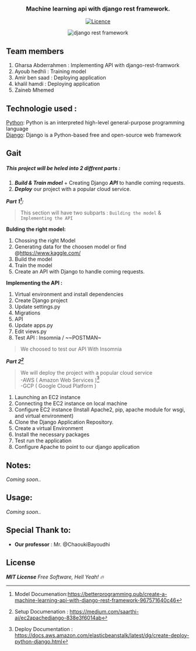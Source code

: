 <div align="center">
<h3> Machine learning api with django rest framework.</h3>

[![Licence](https://img.shields.io/github/license/justintime50/python-template)](LICENSE)

![django rest framework ](https://github.com/qbdq/SOA_Presentation/blob/main/assests/images/django_rest.png?raw=true)
</div>

## Team members

1. Gharsa Abderrahmen : Implementing API with django-rest-framwork
2. Ayoub hedhli : Training model
3. Amir ben saad : Deploying application
4. khalil hamdi : Deploying application
5. Zaineb Mhemed

## Technologie used :
[Python]: Python is an interpreted high-level general-purpose programming language    
[Django]: Django is a Python-based free and open-source web framework 



## Gait

##### This project will be heled into 2 diffrent parts :

  1. ***Build & Train mdoel*** + Creating Django ***API*** to handle coming requests.
  2. ***Deploy*** our project with a popular cloud service.

***Part 1[^1]:***

>This section will have two subparts : `Building the model` & `Implementing the API`

__Bulding the right model:__ 
 1. Chossing the right Model
 2. Generating data for the choosen model or find @https://www.kaggle.com/
 3. Build the model
 4. Train the model
 5. Create an API with Django to handle coming requests.

__Implementing the API :__
 1. Virtual environment and install dependencies
 2. Create Django project
 3. Update settings.py
 4. Migrations
 5. API
 6. Update apps.py
 7. Edit views.py
 8. Test API : Insomnia / ~~POSTMAN~


>We choosed to test our API With Insomnia



***Part 2[^2]***

>We will deploy the project with a popular cloud service   
    -AWS ( Amazon Web Services )[^3]  
    -GCP ( Google Cloud Platform )

1) Launching an EC2 instance
2) Connecting the EC2 instance on local machine
3) Configure EC2 instance (Install Apache2, pip, apache module for wsgi, and virtual environment)
4) Clone the Django Application Repository.
5) Create a virtual Environment
6) Install the necessary packages
7) Test run the application
8) Configure Apache to point to our django application  

## Notes:
*Coming soon..*

## Usage:
*Coming soon..*


## Special Thank to:
- **Our professor** : Mr. @ChaoukiBayoudhi

## License
***MIT License***
*Free Software, Hell Yeah! 🔥*



[^1]: Model Documenation:https://betterprogramming.pub/create-a-machine-learning-api-with-django-rest-framework-967571640c46  
[^2]: Setup  Documenation  : https://medium.com/saarthi-ai/ec2apachedjango-838e3f6014ab  

[^3]: Deploy Documentation : https://docs.aws.amazon.com/elasticbeanstalk/latest/dg/create-deploy-python-django.html


[Python]: https://www.python.org/
[Django]: https://www.djangoproject.com/
